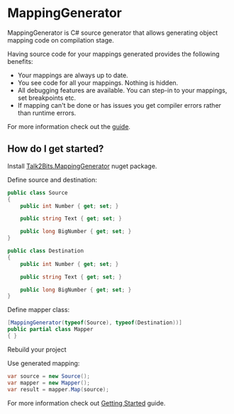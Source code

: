 # MappingGenerator

MappingGenerator is C# source generator that allows generating object mapping code on compilation stage.

Having source code for your mappings generated provides the following benefits:

* Your mappings are always up to date.
* You see code for all your mappings. Nothing is hidden.
* All debugging features are available. You can step-in to your mappings, set breakpoints etc.
* If mapping can't be done or has issues you get compiler errors rather than runtime errors.

For more information check out the [guide](https://mappinggenerator.readthedocs.io/en/latest/index.html).

## How do I get started?

Install [Talk2Bits.MappingGenerator](https://www.nuget.org/packages/Talk2Bits.MappingGenerator) nuget package.

Define source and destination:

```csharp
public class Source
{
    public int Number { get; set; }

    public string Text { get; set; }

    public long BigNumber { get; set; }
}

public class Destination
{
    public int Number { get; set; }

    public string Text { get; set; }

    public long BigNumber { get; set; }
}
```

Define mapper class:

```csharp
[MappingGenerator(typeof(Source), typeof(Destination))]
public partial class Mapper
{ }
```

Rebuild your project

Use generated mapping:

```csharp
var source = new Source();
var mapper = new Mapper();
var result = mapper.Map(source);

```

For more information check out [Getting Started](https://mappinggenerator.readthedocs.io/en/latest/GettingStarted.html) guide.
